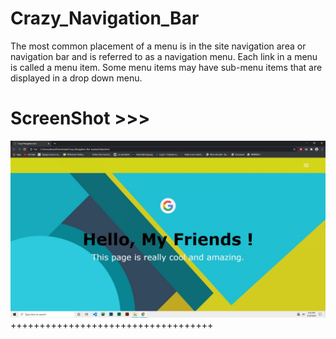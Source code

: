 # Crazy_Navigation_Bar
The most common placement of a menu is in the site navigation area or navigation bar and is referred to as a navigation menu. Each link in a menu is called a menu item. Some menu items may have sub-menu items that are displayed in a drop down menu.

# ScreenShot >>>
![alt text](https://github.com/AhsanParadise/Crazy_Navigation_Bar/blob/master/ScreenShot.jpg?raw=true)
+++++++++++++++++++++++++++++++++++
